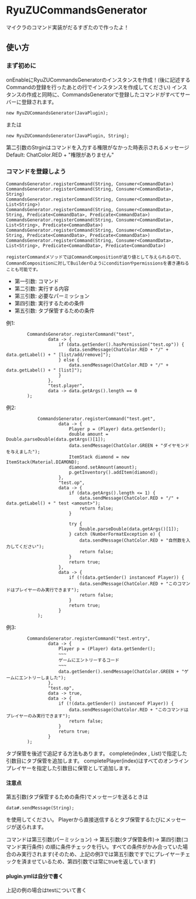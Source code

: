 # RyuZUCommandsGenerator
マイクラのコマンド実装がだるすぎたので作ったよ！
## 使い方
### まず初めに
onEnableにRyuZUCommandsGeneratorのインスタンスを作成！(後に記述するCommandの登録を行ったあとの行でインスタンスを作成してください)
インスタンスの作成と同時に、CommandsGeneratorで登録したコマンドがすべてサーバーに登録されます。
```
new RyuZUCommandsGenerator(JavaPlugin);
```
または
```
new RyuZUCommandsGenerator(JavaPlugin, String);
```
第二引数のStrginはコマンドを入力する権限がなかった時表示されるメッセージ
Default: ChatColor.RED + "権限がありません"
### コマンドを登録しよう
```
CommandsGenerator.registerCommand(String, Consumer<CommandData>)
CommandsGenerator.registerCommand(String, Consumer<CommandData>, String)
CommandsGenerator.registerCommand(String, Consumer<CommandData>, List<String>)
CommandsGenerator.registerCommand(String, Consumer<CommandData>, String, Predicate<CommandData>, Predicate<CommandData>)
CommandsGenerator.registerCommand(String, Consumer<CommandData>, List<String>, Predicate<CommandData>)
CommandsGenerator.registerCommand(String, Consumer<CommandData>, String, Predicate<CommandData>, Predicate<CommandData>)
CommandsGenerator.registerCommand(String, Consumer<CommandData>, List<String>, Predicate<CommandData>, Predicate<CommandData>)

registerCommandメソッドではCommandCompositionが返り値として与えられるので、CommandCompositionに対してBuilderのようにconditionやpermissionsを書き連ねることも可能です。
```
- 第一引数: コマンド
- 第二引数: 実行する内容
- 第三引数: 必要なパーミッション
- 第四引数: 実行するための条件
- 第五引数: タブ保管するための条件

例1:
```
        CommandsGenerator.registerCommand("test",
                data -> {
                    if (data.getSender().hasPermission("test.op")) {
                        data.sendMessage(ChatColor.RED + "/" + data.getLabel() + " [list/add/remove]");
                    } else {
                        data.sendMessage(ChatColor.RED + "/" + data.getLabel() + " [list]");
                    }
                },
                "test.player",
                data -> data.getArgs().length == 0
        );
```

例2:
```
            CommandsGenerator.registerCommand("test.get",
                    data -> {
                        Player p = (Player) data.getSender();
                        double amount = Double.parseDouble(data.getArgs()[1]);
                        data.sendMessage(ChatColor.GREEN + "ダイヤモンドを与えました");
                        ItemStack diamond = new ItemStack(Material.DIAMOND);
                        diamond.setAmount(amount);
                        p.getInventory().addItem(diamond);
                    },
                    "test.op",
                    data -> {
                        if (data.getArgs().length <= 1) {
                            data.sendMessage(ChatColor.RED + "/" + data.getLabel() + " test <amount>");
                            return false;
                        }

                        try {
                            Double.parseDouble(data.getArgs()[1]);
                        } catch (NumberFormatException e) {
                            data.sendMessage(ChatColor.RED + "自然数を入力してください");
                            return false;
                        }
                        return true;
                    },
                    data -> {
                        if (!(data.getSender() instanceof Player)) {
                            data.sendMessage(ChatColor.RED + "このコマンドはプレイヤーのみ実行できます");
                            return false;
                        }
                        return true;
                    }
            );
```

例3:
```
        CommandsGenerator.registerCommand("test.entry",
                data -> {
                    Player p = (Player) data.getSender();
                    ~~~
                    ゲームにエントリーするコード
                    ~~~
                    data.getSender().sendMessage(ChatColor.GREEN + "ゲームにエントリーしました");
                },
                "test.op",
                data -> true,
                data -> {
                    if (!(data.getSender() instanceof Player)) {
                        data.sendMessage(ChatColor.RED + "このコマンドはプレイヤーのみ実行できます");
                        return false;
                    }
                    return true;
                }
        );
```
タブ保管を後述で追記する方法もあります。
complete(index , List<String>)で指定した引数目にタブ保管を追加します。
completePlayer(index)はすべてのオンラインプレイヤーを指定した引数目に保管として追加します。

#### 注意点
第五引数(タブ保管するための条件)でメッセージを送るときは
```
data#.sendMessage(String);
```
を使用してください。
Playerから直接送信するとタブ保管するたびにメッセージが送られます。

コマンドは第三引数(パーミッション) -> 第五引数(タブ保管条件)-> 第四引数(コマンド実行条件)
の順に条件チェックを行い。すべての条件がかみ合っていた場合のみ実行されます(そのため、上記の例3では第五引数ですでにプレイヤーチェックを済ませているため、第四引数では常にtrueを返しています) 

#### plugin.ymlは自分で書く
上記の例の場合はtestについて書く

